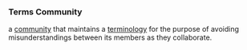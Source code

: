 ### Terms Community

a <a href="https://essif-lab.github.io/framework/docs/terms/community" hovertext="Community: a Party, consisting of at least two different Parties (the members of the Community) that seek to collaborate with each other so that each of them can achieve its individual Objectives more efficiently and/or effectively.">community</a> that maintains a <a href="https://essif-lab.github.io/framework/docs/terms/terminology" hovertext="Terminology (in/of a Scope): the set of terms that are used within a single Scope to refer to a single Definition, enabling Parties to reason and communicate ideas they have about one or more specific topics.">terminology</a> for the purpose of avoiding misunderstandings between its members as they collaborate.